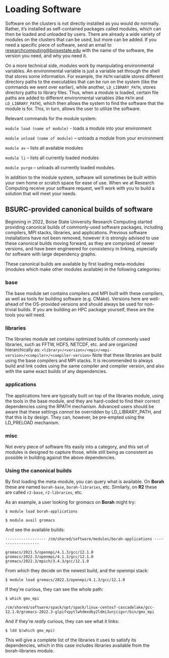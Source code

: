 # Loading Software
Software on the clusters is not directly installed as you would do normally. 
Rather, it’s installed as self-contained packages called modules, which can then be loaded and unloaded by users. 
There are already a wide variety of modules on the clusters that can be used, but more can be added. 
If you need a specific piece of software, send an email to researchcomputing@boisestate.edu with the name of the software, the version you need, and why you need it.

On a more technical side, modules work by manipulating environmental variables. 
An environmental variable is just a variable set through the shell that stores some information. 
For example, the `PATH` variable stores different directory paths to the executables that can be run on the system (like the commands we went over earlier), while another, `LD_LIBRARY_PATH`, stores directory paths to library files. 
Thus, when a module is loaded, certain file paths are added to different environmental variables (like `PATH` and `LD_LIBRARY_PATH`), which then allows the system to find the software that the module is for. 
This, in turn, allows the user to utilize the software.

Relevant commands for the module system:

`module load (name of module)` - loads a module into your environment

`module unload (name of module)` – unloads a module from your environment

`module av` – lists all available modules

`module li` – lists all currently loaded modules

`module purge` – unloads all currently loaded modules.

In addition to the module system, software will sometimes be built within your own home or scratch space for ease of use. 
When we at Research Computing receive your software request, we’ll work with you to build a solution that will meet your needs.

## BSURC-provided canonical builds of software

Beginning in 2022, Boise State University Research Computing started providing canonical builds of commonly-used software packages, including compilers, MPI stacks, libraries, and applications. Previous software installations have not been removed, however it is strongly advised to use these canonical builds moving forward, as they are comprised of newer versions, and have been engineered for consistency in linking, especially for software with large dependency graphs. 

These canonical builds are available by first loading meta-modules (modules which make other modules available) in the following categories:

### base

The base module set contains compilers and MPI built with these compilers, as well as tools for building software (e.g. CMake). Versions here are well-ahead of the OS-provided versions and should always be used for non-trivial builds. If you are building an HPC package yourself, these are the tools you will need. 

### libraries

The libraries module set contains optimized builds of commonly used libraries, such as FFTW, HDF5, NETCDF, etc. and are organized hierarchically as:
`<library>/<version>/<mpi>/<mpi-version>/<compiler>/<compiler-version>`
Note that these libraries are build using the base compilers and MPI stacks. It is  recommended to always build and link codes using the same compiler and compiler version, and also with the same exact builds of any dependencies.   

### applications

The applications here are typically built on top of the libraries module, using the tools in the base module, and they are hard-coded to find their correct dependencies using the RPATH mechanism. Advanced users should be aware that these settings *cannot* be overridden by LD_LIBRARY_PATH, and that this is by design. They can, however, be pre-empted using the LD_PRELOAD mechanism. 

### misc

Not every piece of software fits easily into a category, and this set of modules is designed to capture those, while still being as consistent as possible in building against the above dependencies. 

### Using the canonical builds

By first loading the meta-module, you can query what is available. On **Borah** these are named `borah-base`, `borah-libraries`, etc. Similarly, on **R2** these are called `r2-base`, `r2-libraries`, etc.

As an example, a user looking for gromacs on **Borah** might try:

`$ module load borah-applications`

`$ module avail gromacs`

And see the available builds:

```
------------------ /cm/shared/software/modules/borah-applications -------------------

gromacs/2021.5/openmpi/4.1.3/gcc/12.1.0  gromacs/2022.3/openmpi/4.1.3/gcc/12.1.0 
gromacs/2022.3/mpich/3.4.3/gcc/12.1.0 
```

From which they decide on the newest build, and the openmpi stack:

`$ module load gromacs/2022.3/openmpi/4.1.3/gcc/12.1.0 `

If they're curious, they can see the whole path:

`$ which gmx_mpi`

```
/cm/shared/software/spack/opt/spack/linux-centos7-cascadelake/gcc-12.1.0/gromacs-2022.3-glpifvpytlwhdmxdby2ldmi3unjcigvr/bin/gmx_mpi
```

And if they're *really* curious, they can see what it links:

`$ ldd $(which gmx_mpi)`

This will give a complete list of the libraries it uses to satisfy its dependencies, which in this case includes libraries available from the borah-libraries module. 
